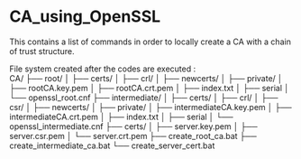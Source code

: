 # CA_using_OpenSSL
This contains a list of commands in order to locally create a CA with a chain of trust structure. 


File system created  after the codes are executed :  
CA/
├── root/
│   ├── certs/
│   ├── crl/
│   ├── newcerts/
│   ├── private/
│   ├── rootCA.key.pem
│   ├── rootCA.crt.pem
│   ├── index.txt
│   ├── serial
│   └── openssl_root.cnf
├── intermediate/
│   ├── certs/
│   ├── crl/
│   ├── csr/
│   ├── newcerts/
│   ├── private/
│   ├── intermediateCA.key.pem
│   ├── intermediateCA.crt.pem
│   ├── index.txt
│   ├── serial
│   └── openssl_intermediate.cnf
├── certs/
│   ├── server.key.pem
│   ├── server.csr.pem
│   └── server.crt.pem
├── create_root_ca.bat
├── create_intermediate_ca.bat
└── create_server_cert.bat
